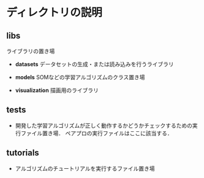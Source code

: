 # ディレクトリの説明

## libs
ライブラリの置き場
- **datasets**
データセットの生成・または読み込みを行うライブラリ

- **models**
SOMなどの学習アルゴリズムのクラス置き場

- **visualization**
描画用のライブラリ

## tests
- 開発した学習アルゴリズムが正しく動作するかどうかチェックするための実行ファイル置き場．
ペアプロの実行ファイルはここに該当する．

## tutorials
- アルゴリズムのチュートリアルを実行するファイル置き場
